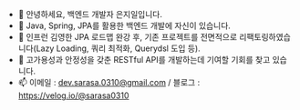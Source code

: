 - 👋 안녕하세요, 백엔드 개발자 은지일입니다.
- 👀 Java, Spring, JPA를 활용한 백엔드 개발에 자신이 있습니다.
- 🌱 인프런 김영한 JPA 로드맵 완강 후, 기존 프로젝트를 전면적으로 리팩토링하였습니다(Lazy Loading, 쿼리 최적화, Querydsl 도입 등).
- 💞️ 고가용성과 안정성을 갖춘 RESTful API를 개발하는데 기여할 기회를 찾고 있습니다.
- 📫 이메일 : dev.sarasa.0310@gmail.com / 블로그 : https://velog.io/@sarasa0310

<!---
sarasa0310/sarasa0310 is a ✨ special ✨ repository because its `README.md` (this file) appears on your GitHub profile.
You can click the Preview link to take a look at your changes.
--->
